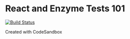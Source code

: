 # React and Enzyme Tests 101
[![Build Status](https://travis-ci.org/freonzx/react-enzyme-tests-101.svg?branch=master)](https://travis-ci.org/freonzx/react-enzyme-tests-101)

Created with CodeSandbox
